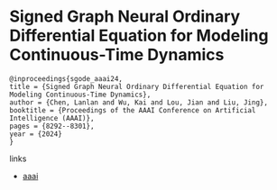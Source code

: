 # Signed Graph Neural Ordinary Differential Equation for Modeling Continuous-Time Dynamics

```
@inproceedings{sgode_aaai24,
title = {Signed Graph Neural Ordinary Differential Equation for Modeling Continuous-Time Dynamics},
author = {Chen, Lanlan and Wu, Kai and Lou, Jian and Liu, Jing},
booktitle = {Proceedings of the AAAI Conference on Artificial Intelligence (AAAI)},
pages = {8292--8301},
year = {2024}
}
```

links
- [aaai](https://ojs.aaai.org/index.php/AAAI/article/view/28670)
